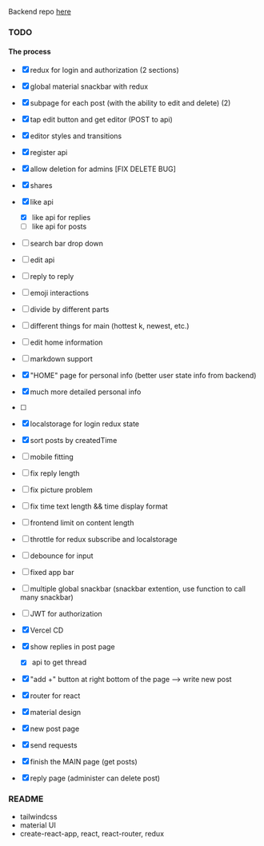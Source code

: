 

Backend repo [here](https://github.com/Ahacad/db-pj-backend)

### TODO

#### The process
- [x] redux for login and authorization (2 sections)
- [x] global material snackbar with redux
- [x] subpage for each post (with the ability to edit and delete) (2)
- [x] tap edit button and get editor (POST to api)
- [x] editor styles and transitions
- [x] register api
- [x] allow deletion for admins [FIX DELETE BUG]
- [x] shares
- [x] like api
  - [x] like api for replies
  - [ ] like api for posts
- [ ] search bar drop down
- [ ] edit api

- [ ] reply to reply
- [ ] emoji interactions
- [ ] divide by different parts
- [ ] different things for main (hottest k, newest, etc.)
- [ ] edit home information
- [ ] markdown support
- [x] "HOME" page for personal info (better user state info from backend)
- [x] much more detailed personal info
- [ ] 
- [x] localstorage for login redux state
- [x] sort posts by createdTime
- [ ] mobile fitting
- [ ] fix reply length
- [ ] fix picture problem
- [ ] fix time text length && time display format
- [ ] frontend limit on content length
- [ ] throttle for redux subscribe and localstorage
- [ ] debounce for input
- [ ] fixed app bar
- [ ] multiple global snackbar (snackbar extention, use function to call many snackbar)
- [ ] JWT for authorization


- [x] Vercel CD 
- [x] show replies in post page
  - [x] api to get thread 
- [x] "add +" button at right bottom of the page --> write new post
- [x] router for react
- [x] material design
- [x] new post page 
- [x] send requests
- [x] finish the MAIN page (get posts)
- [x] reply page (administer can delete post)



### README

- tailwindcss
- material UI
- create-react-app, react, react-router, redux

